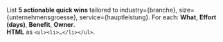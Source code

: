 <!-- File: prompts/quick_wins_en.md -->
List **5 actionable quick wins** tailored to industry={branche}, size={unternehmensgroesse}, service={hauptleistung}.
For each: **What**, **Effort (days)**, **Benefit**, **Owner**.  
**HTML** as `<ul><li>…</li></ul>`.
